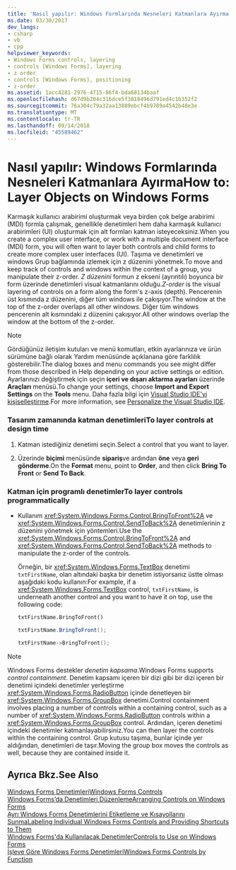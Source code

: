 ```yaml
---
title: 'Nasıl yapılır: Windows Formlarında Nesneleri Katmanlara Ayırma'
ms.date: 03/30/2017
dev_langs:
- csharp
- vb
- cpp
helpviewer_keywords:
- Windows Forms controls, layering
- controls [Windows Forms], layering
- z order
- controls [Windows Forms], positioning
- z-order
ms.assetid: 1acc4281-2976-4715-86f4-bda68134baaf
ms.openlocfilehash: d67d9b204c316dce5f3818496d791ed4c1b352f2
ms.sourcegitcommit: 76a304c79a32aa13889ebcf4b9789a4542b48e3e
ms.translationtype: MT
ms.contentlocale: tr-TR
ms.lasthandoff: 09/14/2018
ms.locfileid: "45589462"
---
```

# <a name="how-to-layer-objects-on-windows-forms"></a><span data-ttu-id="e3bfa-102">Nasıl yapılır: Windows Formlarında Nesneleri Katmanlara Ayırma</span><span class="sxs-lookup"><span data-stu-id="e3bfa-102">How to: Layer Objects on Windows Forms</span></span>
<span data-ttu-id="e3bfa-103">Karmaşık kullanıcı arabirimi oluşturmak veya birden çok belge arabirimi (MDI) formla çalışmak, genellikle denetimleri hem daha karmaşık kullanıcı arabirimleri (UI) oluşturmak için alt formları katman isteyeceksiniz.</span><span class="sxs-lookup"><span data-stu-id="e3bfa-103">When you create a complex user interface, or work with a multiple document interface (MDI) form, you will often want to layer both controls and child forms to create more complex user interfaces (UI).</span></span> <span data-ttu-id="e3bfa-104">Taşıma ve denetimleri ve windows Grup bağlamında izlemek için z düzenini yönetmek.</span><span class="sxs-lookup"><span data-stu-id="e3bfa-104">To move and keep track of controls and windows within the context of a group, you manipulate their z-order.</span></span> <span data-ttu-id="e3bfa-105">*Z düzenini* formun z ekseni (ayrıntılı) boyunca bir form üzerinde denetimleri visual katmanlarını olduğu.</span><span class="sxs-lookup"><span data-stu-id="e3bfa-105">*Z-order* is the visual layering of controls on a form along the form's z-axis (depth).</span></span> <span data-ttu-id="e3bfa-106">Pencerenin üst kısmında z düzenini, diğer tüm windows ile çakışıyor.</span><span class="sxs-lookup"><span data-stu-id="e3bfa-106">The window at the top of the z-order overlaps all other windows.</span></span> <span data-ttu-id="e3bfa-107">Diğer tüm windows pencerenin alt kısmındaki z düzenini çakışıyor.</span><span class="sxs-lookup"><span data-stu-id="e3bfa-107">All other windows overlap the window at the bottom of the z-order.</span></span>  
  
> [!NOTE]
>  <span data-ttu-id="e3bfa-108">Gördüğünüz iletişim kutuları ve menü komutları, etkin ayarlarınıza ve ürün sürümüne bağlı olarak Yardım menüsünde açıklanana göre farklılık gösterebilir.</span><span class="sxs-lookup"><span data-stu-id="e3bfa-108">The dialog boxes and menu commands you see might differ from those described in Help depending on your active settings or edition.</span></span> <span data-ttu-id="e3bfa-109">Ayarlarınızı değiştirmek için seçin **içeri ve dışarı aktarma ayarları** üzerinde **Araçları** menüsü.</span><span class="sxs-lookup"><span data-stu-id="e3bfa-109">To change your settings, choose **Import and Export Settings** on the **Tools** menu.</span></span> <span data-ttu-id="e3bfa-110">Daha fazla bilgi için [Visual Studio IDE'yi kişiselleştirme](/visualstudio/ide/personalizing-the-visual-studio-ide).</span><span class="sxs-lookup"><span data-stu-id="e3bfa-110">For more information, see [Personalize the Visual Studio IDE](/visualstudio/ide/personalizing-the-visual-studio-ide).</span></span>  
  
### <a name="to-layer-controls-at-design-time"></a><span data-ttu-id="e3bfa-111">Tasarım zamanında katman denetimleri</span><span class="sxs-lookup"><span data-stu-id="e3bfa-111">To layer controls at design time</span></span>  
  
1.  <span data-ttu-id="e3bfa-112">Katman istediğiniz denetimi seçin.</span><span class="sxs-lookup"><span data-stu-id="e3bfa-112">Select a control that you want to layer.</span></span>  
  
2.  <span data-ttu-id="e3bfa-113">Üzerinde **biçimi** menüsünde **sipariş**ve ardından **öne** veya **geri gönderme**.</span><span class="sxs-lookup"><span data-stu-id="e3bfa-113">On the **Format** menu, point to **Order**, and then click **Bring To Front** or **Send To Back**.</span></span>  
  
### <a name="to-layer-controls-programmatically"></a><span data-ttu-id="e3bfa-114">Katman için programlı denetimler</span><span class="sxs-lookup"><span data-stu-id="e3bfa-114">To layer controls programmatically</span></span>  
  
-   <span data-ttu-id="e3bfa-115">Kullanım <xref:System.Windows.Forms.Control.BringToFront%2A> ve <xref:System.Windows.Forms.Control.SendToBack%2A> denetimlerinin z düzenini yönetmek için yöntemleri.</span><span class="sxs-lookup"><span data-stu-id="e3bfa-115">Use the <xref:System.Windows.Forms.Control.BringToFront%2A> and <xref:System.Windows.Forms.Control.SendToBack%2A> methods to manipulate the z-order of the controls.</span></span>  
  
     <span data-ttu-id="e3bfa-116">Örneğin, bir <xref:System.Windows.Forms.TextBox> denetimi `txtFirstName`, olan altındaki başka bir denetim istiyorsanız üstte olması aşağıdaki kodu kullanın:</span><span class="sxs-lookup"><span data-stu-id="e3bfa-116">For example, if a <xref:System.Windows.Forms.TextBox> control, `txtFirstName`, is underneath another control and you want to have it on top, use the following code:</span></span>  
  
    ```vb  
    txtFirstName.BringToFront()  
    ```  
  
    ```csharp  
    txtFirstName.BringToFront();  
    ```  
  
    ```cpp  
    txtFirstName->BringToFront();  
    ```  
  
> [!NOTE]
>  <span data-ttu-id="e3bfa-117">Windows Forms destekler *denetim kapsama*.</span><span class="sxs-lookup"><span data-stu-id="e3bfa-117">Windows Forms supports *control containment*.</span></span> <span data-ttu-id="e3bfa-118">Denetim kapsamı içeren bir dizi gibi bir dizi içeren bir denetimi içindeki denetimler yerleştirme <xref:System.Windows.Forms.RadioButton> içinde denetleyen bir <xref:System.Windows.Forms.GroupBox> denetimi.</span><span class="sxs-lookup"><span data-stu-id="e3bfa-118">Control containment involves placing a number of controls within a containing control, such as a number of <xref:System.Windows.Forms.RadioButton> controls within a <xref:System.Windows.Forms.GroupBox> control.</span></span> <span data-ttu-id="e3bfa-119">Ardından, içeren denetimi içindeki denetimler katmanlayabilirsiniz.</span><span class="sxs-lookup"><span data-stu-id="e3bfa-119">You can then layer the controls within the containing control.</span></span> <span data-ttu-id="e3bfa-120">Grup kutusu taşıma, bunlar içinde yer aldığından, denetimleri de taşır.</span><span class="sxs-lookup"><span data-stu-id="e3bfa-120">Moving the group box moves the controls as well, because they are contained inside it.</span></span>  
  
## <a name="see-also"></a><span data-ttu-id="e3bfa-121">Ayrıca Bkz.</span><span class="sxs-lookup"><span data-stu-id="e3bfa-121">See Also</span></span>  
 [<span data-ttu-id="e3bfa-122">Windows Forms Denetimleri</span><span class="sxs-lookup"><span data-stu-id="e3bfa-122">Windows Forms Controls</span></span>](../../../../docs/framework/winforms/controls/index.md)  
 [<span data-ttu-id="e3bfa-123">Windows Forms’da Denetimleri Düzenleme</span><span class="sxs-lookup"><span data-stu-id="e3bfa-123">Arranging Controls on Windows Forms</span></span>](../../../../docs/framework/winforms/controls/arranging-controls-on-windows-forms.md)  
 [<span data-ttu-id="e3bfa-124">Ayrı Windows Forms Denetimlerini Etiketleme ve Kısayollarını Sunma</span><span class="sxs-lookup"><span data-stu-id="e3bfa-124">Labeling Individual Windows Forms Controls and Providing Shortcuts to Them</span></span>](../../../../docs/framework/winforms/controls/labeling-individual-windows-forms-controls-and-providing-shortcuts-to-them.md)  
 [<span data-ttu-id="e3bfa-125">Windows Forms'da Kullanılacak Denetimler</span><span class="sxs-lookup"><span data-stu-id="e3bfa-125">Controls to Use on Windows Forms</span></span>](../../../../docs/framework/winforms/controls/controls-to-use-on-windows-forms.md)  
 [<span data-ttu-id="e3bfa-126">İşleve Göre Windows Forms Denetimleri</span><span class="sxs-lookup"><span data-stu-id="e3bfa-126">Windows Forms Controls by Function</span></span>](../../../../docs/framework/winforms/controls/windows-forms-controls-by-function.md)
